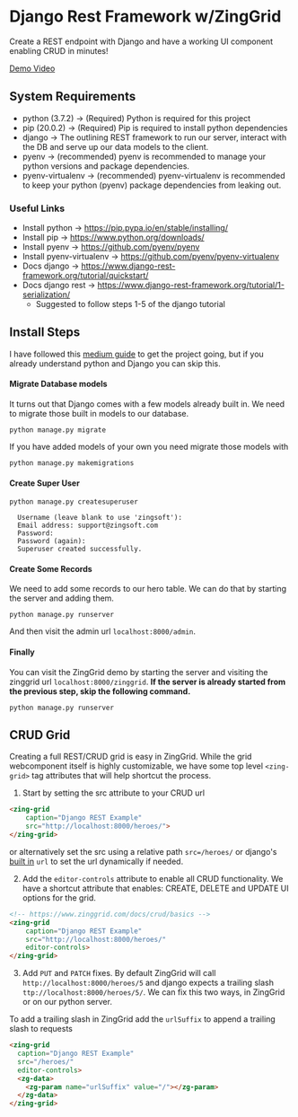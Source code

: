 # Django Rest Framework w/ZingGrid

Create a REST endpoint with Django and have a working UI component enabling CRUD in minutes!

[Demo Video](https://share.getcloudapp.com/eDu9GZE4)

## System Requirements

- python (3.7.2) -> (Required) Python is required for this project
- pip (20.0.2) -> (Required) Pip is required to install python dependencies
- django -> The outlining REST framework to run our server, interact with the DB and serve up our data models to the client.
- pyenv -> (recommended) pyenv is recommended to manage your python versions and package dependencies.
- pyenv-virtualenv -> (recommended) pyenv-virtualenv is recommended to keep your python (pyenv) package dependencies from leaking out.

### Useful Links
  - Install python -> https://pip.pypa.io/en/stable/installing/
  - Install pip -> https://www.python.org/downloads/
  - Install pyenv -> https://github.com/pyenv/pyenv
  - Install pyenv-virtualenv -> https://github.com/pyenv/pyenv-virtualenv
  - Docs django -> https://www.django-rest-framework.org/tutorial/quickstart/
  - Docs django rest -> https://www.django-rest-framework.org/tutorial/1-serialization/
    - Suggested to follow steps 1-5 of the django tutorial
  
## Install Steps

I have followed this [medium guide](https://medium.com/@BennettGarner/build-your-first-rest-api-with-django-rest-framework-e394e39a482c) to get the project going, but if you already understand python and Django you can skip this.

#### Migrate Database models

It turns out that Django comes with a few models already built in. We need to migrate those built in models to our database.

```
python manage.py migrate
```

If you have added models of your own you need migrate those models with

```
python manage.py makemigrations
```

#### Create Super User

```
python manage.py createsuperuser

  Username (leave blank to use 'zingsoft'): 
  Email address: support@zingsoft.com
  Password: 
  Password (again): 
  Superuser created successfully.
```

#### Create Some Records

We need to add some records to our hero table. We can do that by starting the server and adding them.

```
python manage.py runserver
```

And then visit the admin url `localhost:8000/admin`.


#### Finally

You can visit the ZingGrid demo by starting the server and visiting the zinggrid url `localhost:8000/zinggrid`. **If the server
is already started from the previous step, skip the following command.**

```
python manage.py runserver
```

## CRUD Grid

Creating a full REST/CRUD grid is easy in ZingGrid. While the grid webcomponent itself is
highly customizable, we have some top level `<zing-grid>` tag attributes that will help
shortcut the process.

1. Start by setting the src attribute to your CRUD url

```html
<zing-grid 
    caption="Django REST Example"
    src="http://localhost:8000/heroes/">
</zing-grid>
```

or alternatively set the src using a relative path `src=/heroes/` or django's [built in](https://docs.djangoproject.com/en/3.0/ref/templates/builtins/#url) `url` to set the url dynamically if needed.

2. Add the `editor-controls` attribute to enable all CRUD functionality. We have a shortcut attribute that enables: CREATE, DELETE and UPDATE 
UI options for the grid.

```html
<!-- https://www.zinggrid.com/docs/crud/basics -->
<zing-grid 
    caption="Django REST Example"
    src="http://localhost:8000/heroes/"
    editor-controls>
</zing-grid>
```

3. Add `PUT` and `PATCH` fixes. By default ZingGrid will call `http://localhost:8000/heroes/5` and django expects a trailing slash
`ttp://localhost:8000/heroes/5/`. We can fix this two ways, in ZingGrid or on our python server.

To add a trailing slash in ZingGrid add the `urlSuffix` to append a trailing slash to requests

```html
<zing-grid 
  caption="Django REST Example"
  src="/heroes/"
  editor-controls>
  <zg-data>
    <zg-param name="urlSuffix" value="/"></zg-param>
  </zg-data>
</zing-grid>
```
